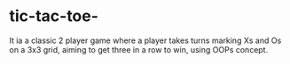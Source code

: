 # tic-tac-toe-
It ia a classic 2 player game where a player takes turns marking Xs and Os on a 3x3 grid, aiming to get three in a row to
win, using OOPs concept.
